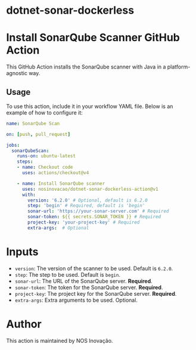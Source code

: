 # dotnet-sonar-dockerless

# Install SonarQube Scanner GitHub Action

This GitHub Action installs the SonarQube scanner with Java in a platform-agnostic way.

## Usage

To use this action, include it in your workflow YAML file. Below is an example of how to configure it:

```yaml
name: SonarQube Scan

on: [push, pull_request]

jobs:
  sonarQubeScan:
    runs-on: ubuntu-latest
    steps:
    - name: Checkout code
      uses: actions/checkout@v4

    - name: Install SonarQube scanner
      uses: nosinovacao/dotnet-sonar-dockerless-action@v1
      with:
        version: '6.2.0' # Optional, default is 6.2.0
        step: 'begin' # Required, default is 'begin'
        sonar-url: 'https://your-sonar-server.com' # Required
        sonar-token: ${{ secrets.SONAR_TOKEN }} # Required
        project-key: 'your-project-key' # Required
        extra-args:  # Optional
```

# Inputs
* `version`: The version of the scanner to be used. Default is `6.2.0`.
* `step`: The step to be used. Default is `begin`.
* `sonar-url`: The URL of the SonarQube server. **Required**.
* `sonar-token`: The token for the SonarQube server. **Required**.
* `project-key`: The project key for the SonarQube server. **Required**.
* `extra-args`: Extra arguments to be used. Optional.

# Author
This action is maintained by NOS Inovação.